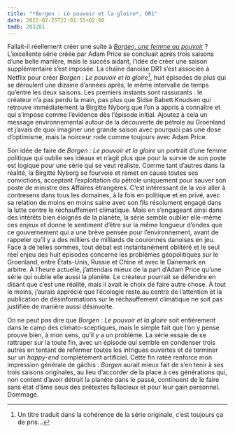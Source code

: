 ```yaml
---
title: "*Borgen : Le pouvoir et la gloire*, DR1"
date: 2022-07-25T22:01:55+02:00
tmdb: 203281 
---
```


Fallait-il réellement créer une suite à *[Borgen, une femme au pouvoir](https://voiretmanger.fr/borgen-price-dr1/)* ? L’excellente série créée par Adam Price se concluait après trois saisons d’une belle manière, mais le succès aidant, l’idée de créer une saison supplémentaire s’est imposée. La chaîne danoise DR1 s’est associée à Netflix pour créer *Borgen : Le pouvoir et la gloire*[^1], huit épisodes de plus qui se déroulent une dizaine d’années après, le même intervalle de temps qu’entre les deux saisons. Les premiers instants sont rassurants : le créateur n’a pas perdu la main, pas plus que Sidse Babett Knudsen qui retrouve immédiatement la Birgitte Nyborg que l’on a appris à connaître et qui s’impose comme l’évidence dès l’épisode initial. Ajoutez à cela un message environnemental autour de la découverte de pétrole au Groenland et j’avais de quoi imaginer une grande saison avec pourquoi pas une dose d’optimisme, mais la noirceur rode comme toujours avec Adam Price. 

Son idée de faire de *Borgen : Le pouvoir et la gloire* un portrait d’une femme politique qui oublie ses idéaux et n’agit plus que pour la survie de son poste est logique pour une série qui se veut réaliste. Comme tant d’autres dans la réalité, la Birgitte Nyborg se fourvoie et remet en cause toutes ses convictions, acceptant l’exploitation du pétrole uniquement pour sauver son poste de ministre des Affaires étrangères. C’est intéressant de la voir aller à contresens dans tous les domaines, à la fois en politique et en privé, avec sa relation de moins en moins saine avec son fils résolument engagé dans la lutte contre le réchauffement climatique. Mais en s’engageant ainsi dans des intérêts bien éloignés de la planète, la série semble oublier elle-même ces enjeux et donne le sentiment d’être sur la même longueur d’ondes que ce gouvernement qui a une brève pensée pour l’environnement, avant de rappeler qu’il y a des milliers de milliards de couronnes danoises en jeu. Face à de telles sommes, tout débat est instantanément oblitéré et le seul réel enjeu des huit épisodes concerne les problèmes géopolitiques sur le Groenland, entre États-Unis, Russie et Chine et avec le Danemark en arbitre. À l’heure actuelle, j’attendais mieux de la part d’Adam Price qu’une série qui oublie elle aussi la planète. Le créateur pourrait se défendre en disant que c’est une réalité, mais il avait le choix de faire autre chose. À tout le moins, j’aurais apprécié que l’écologie reste au centre de l’attention et la publication de désinformations sur le réchauffement climatique ne soit pas justifiée de manière aussi désinvolte. 

On ne peut pas dire que *Borgen : Le pouvoir et la gloire* soit entièrement dans le camp des climato-sceptiques, mais le simple fait que l’on y pense prouve bien, à mon sens, qu’il y a un problème. La série essaie de se rattraper sur la toute fin, avec un épisode qui semble en condenser trois autres en tentant de refermer toutes les intrigues ouvertes et de terminer sur un *happy-end* complètement artificiel. Cette fin ratée renforce mon impression générale de gâchis : *Borgen* aurait mieux fait de s’en tenir à ses trois saisons originales, au lieu d’accorder de la place à ces générations qui, non content d’avoir détruit la planète dans le passé, continuent de le faire sans état d’âme sous des prétextes fallacieux et pour leur gain personnel. Dommage. 

[^1]: Un titre traduit dans la cohérence de la série originale, c’est toujours ça de pris…
